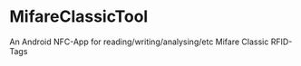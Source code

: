 MifareClassicTool
=================

An Android NFC-App for reading/writing/analysing/etc Mifare Classic RFID-Tags